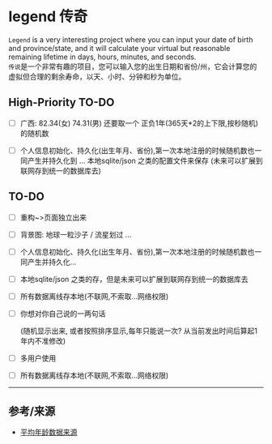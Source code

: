 # legend 传奇

`Legend` is a very interesting project where you can input your date of birth and province/state, and it will calculate your virtual but reasonable remaining lifetime in days, hours, minutes, and seconds.  
`传说`是一个非常有趣的项目，您可以输入您的出生日期和省份/州，它会计算您的虚拟但合理的剩余寿命，以天、小时、分钟和秒为单位。

## High-Priority TO-DO 

- [ ] 广西: 82.34(女) 74.31(男)  还要取一个 正负1年(365天*2的上下限,按秒随机)的随机数

- [ ] 个人信息初始化、持久化(出生年月、省份),第一次本地注册的时候随机数也一同产生并持久化到 ... 本地sqlite/json 之类的配置文件来保存 (未来可以扩展到联网存到统一的数据库去)

    


## TO-DO

- [ ] 重构~>页面独立出来

- [ ] 背景图: 地球一粒沙子 / 流星划过 ...

- [ ] 个人信息初始化、持久化(出生年月、省份),第一次本地注册的时候随机数也一同产生并持久化...

- [ ] 本地sqlite/json 之类的存，但是未来可以扩展到联网存到统一的数据库去

- [ ] 所有数据离线存本地(不联网,不索取...网络权限)

- [ ] 你想对你自己说的一两句话

    (随机显示出来, 或者按照排序显示,每年只能说一次? 从当前发出时间后算起1年内不准修改)

- [ ] 多用户使用

- [ ] 所有数据离线存本地(不联网,不索取...网络权限)



--------------------------------

## 参考/来源

- [平均年龄数据来源](https://zh.wikipedia.org/zh-hans/中华人民共和国各省级行政区预期寿命列表)
